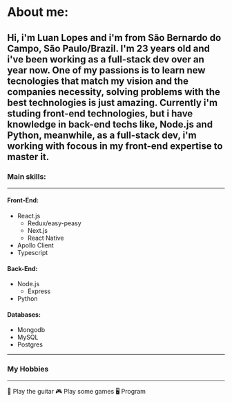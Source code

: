 # About me:
Hi, i'm Luan Lopes and i'm from São Bernardo do Campo, São Paulo/Brazil. I'm 23 years old and i've been working as a full-stack dev over an year now.
One of my passions is to learn new tecnologies that match my vision and the companies necessity, solving problems with the best technologies is just amazing.
Currently i'm studing front-end technologies, but i have knowledge in back-end techs like, Node.js and Python, meanwhile, as a full-stack dev, i'm working with focous in my front-end expertise to master it.
---
### Main skills:
---
#### Front-End:
* React.js
  * Redux/easy-peasy
  * Next.js
  * React Native
* Apollo Client
* Typescript
#### Back-End:
* Node.js
  * Express
* Python
#### Databases:
* Mongodb
* MySQL
* Postgres
---
### My Hobbies
---
🎸 Play the guitar
🎮 Play some games
🖥️ Program
